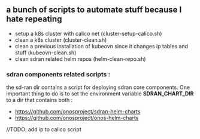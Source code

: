 ## a bunch of scripts to automate stuff because I hate repeating 
- setup a k8s cluster with calico net (cluster-setup-calico.sh)
- clean a k8s cluster (cluster-clean.sh) 
- clean a previous installation of kubeovn since it changes ip tables and stuff (kubeovn-clean.sh)
- clean sdran related helm repos (helm-clean-repo.sh)
### sdran components related scripts : 
the sd-ran dir contains a script for deploying sdran core components.
One important thing to do is to set the environment variable **SDRAN_CHART_DIR** to a dir that 
contains both : 
- https://github.com/onosproject/sdran-helm-charts
- https://github.com/onosproject/onos-helm-charts

    


//TODO: add ip to calico script

